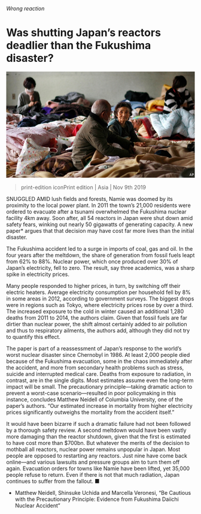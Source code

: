 ###### Wrong reaction

# Was shutting Japan’s reactors deadlier than the Fukushima disaster? 

![image](images/20191109_asp503.jpg) 

> print-edition iconPrint edition | Asia | Nov 9th 2019 

SNUGGLED AMID lush fields and forests, Namie was doomed by its proximity to the local power plant. In 2011 the town’s 21,000 residents were ordered to evacuate after a tsunami overwhelmed the Fukushima nuclear facility 4km away. Soon after, all 54 reactors in Japan were shut down amid safety fears, winking out nearly 50 gigawatts of generating capacity. A new paper* argues that that decision may have cost far more lives than the initial disaster. 

The Fukushima accident led to a surge in imports of coal, gas and oil. In the four years after the meltdown, the share of generation from fossil fuels leapt from 62% to 88%. Nuclear power, which once produced over 30% of Japan’s electricity, fell to zero. The result, say three academics, was a sharp spike in electricity prices. 

Many people responded to higher prices, in turn, by switching off their electric heaters. Average electricity consumption per household fell by 8% in some areas in 2012, according to government surveys. The biggest drops were in regions such as Tokyo, where electricity prices rose by over a third. The increased exposure to the cold in winter caused an additional 1,280 deaths from 2011 to 2014, the authors claim. Given that fossil fuels are far dirtier than nuclear power, the shift almost certainly added to air pollution and thus to respiratory ailments, the authors add, although they did not try to quantify this effect. 

The paper is part of a reassessment of Japan’s response to the world’s worst nuclear disaster since Chernobyl in 1986. At least 2,000 people died because of the Fukushima evacuation, some in the chaos immediately after the accident, and more from secondary health problems such as stress, suicide and interrupted medical care. Deaths from exposure to radiation, in contrast, are in the single digits. Most estimates assume even the long-term impact will be small. The precautionary principle—taking dramatic action to prevent a worst-case scenario—resulted in poor policymaking in this instance, concludes Matthew Neidell of Columbia University, one of the paper’s authors. “Our estimated increase in mortality from higher electricity prices significantly outweighs the mortality from the accident itself.” 

It would have been bizarre if such a dramatic failure had not been followed by a thorough safety review. A second meltdown would have been vastly more damaging than the reactor shutdown, given that the first is estimated to have cost more than $700bn. But whatever the merits of the decision to mothball all reactors, nuclear power remains unpopular in Japan. Most people are opposed to restarting any reactors. Just nine have come back online—and various lawsuits and pressure groups aim to turn them off again. Evacuation orders for towns like Namie have been lifted, yet 35,000 people refuse to return. Even if there is not that much radiation, Japan continues to suffer from the fallout. ■ 

* Matthew Neidell, Shinsuke Uchida and Marcella Veronesi, “Be Cautious with the Precautionary Principle: Evidence from Fukushima Daiichi Nuclear Accident” 

